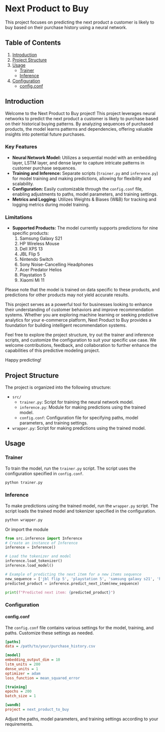 # Next Product to Buy

This project focuses on predicting the next product a customer is likely to buy based on their purchase history using a neural network.

## Table of Contents

1. [Introduction](#introduction)
2. [Project Structure](#project-structure)
3. [Usage](#usage)
   - [Trainer](#trainer)
   - [Inference](#inference)
4. [Configuration](#configuration)
   - [config.conf](#configconf)

## Introduction

Welcome to the Next Product to Buy project! This project leverages neural networks to predict the next product a customer is likely to purchase based on their historical buying patterns. By analyzing sequences of purchased products, the model learns patterns and dependencies, offering valuable insights into potential future purchases.

### Key Features

- **Neural Network Model:** Utilizes a sequential model with an embedding layer, LSTM layer, and dense layer to capture intricate patterns in customer purchase sequences.
- **Training and Inference:** Separate scripts (`trainer.py` and `inference.py`) for model training and making predictions, allowing for flexibility and scalability.
- **Configuration:** Easily customizable through the `config.conf` file, enabling adjustments to paths, model parameters, and training settings.
- **Metrics and Logging:** Utilizes Weights & Biases (W&B) for tracking and logging metrics during model training.

### Limitations

- **Supported Products:** The model currently supports predictions for nine specific products:
  1. Samsung Galaxy S21
  2. HP Wireless Mouse
  3. Dell XPS 13
  4. JBL Flip 5
  5. Nintendo Switch
  6. Sony Noise-Cancelling Headphones
  7. Acer Predator Helios
  8. Playstation 5
  9. Xiaomi Mi 11

Please note that the model is trained on data specific to these products, and predictions for other products may not yield accurate results.

This project serves as a powerful tool for businesses looking to enhance their understanding of customer behaviors and improve recommendation systems. Whether you are exploring machine learning or seeking predictive analytics for your e-commerce platform, Next Product to Buy provides a foundation for building intelligent recommendation systems.

Feel free to explore the project structure, try out the trainer and inference scripts, and customize the configuration to suit your specific use case. We welcome contributions, feedback, and collaboration to further enhance the capabilities of this predictive modeling project.

Happy predicting!

## Project Structure

The project is organized into the following structure:

- `src/`
  - `trainer.py`: Script for training the neural network model.
  - `inference.py`: Module for making predictions using the trained model.
  - `config.conf`: Configuration file for specifying paths, model parameters, and training settings.
- `wrapper.py`: Script for making predictions using the trained model.

## Usage

### Trainer

To train the model, run the `trainer.py` script. The script uses the configuration specified in `config.conf`.

```bash
python trainer.py
```

### Inference

To make predictions using the trained model, run the `wrapper.py` script. The script loads the trained model and tokenizer specified in the configuration.

```bash
python wrapper.py
```

Or import the module

```python
from src.inference import Inference
# Create an instance of Inference
inference = Inference()

# Load the tokenizer and model
inference.load_tokenizer()
inference.load_model()

# Example of predicting the next item for a new items sequence
new_sequence = ['jbl flip 5', 'playstation 5', 'samsung galaxy s21', 'hp wireless mouse', 'acer predator helios']
predicted_product = inference.predict_next_item(new_sequence)

print(f"Predicted next item: {predicted_product}")
```

### Configuration

#### config.conf

The `config.conf` file contains various settings for the model, training, and paths. Customize these settings as needed.

```ini
[paths]
data = /path/to/your/purchase_history.csv

[model]
embedding_output_dim = 10
lstm_units = 200
dense_units = 1
optimizer = adam
loss_function = mean_squared_error

[training]
epochs = 200
batch_size = 1

[wandb]
project = next_product_to_buy
```

Adjust the paths, model parameters, and training settings according to your requirements.